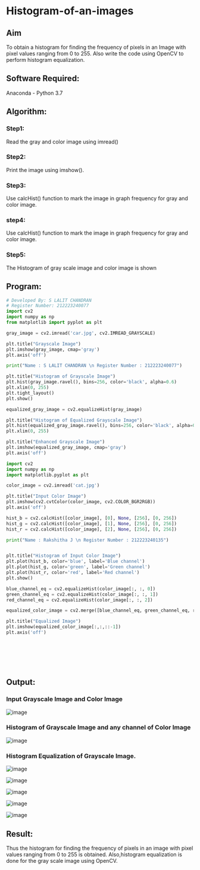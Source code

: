 # Histogram-of-an-images
## Aim
To obtain a histogram for finding the frequency of pixels in an Image with pixel values ranging from 0 to 255. Also write the code using OpenCV to perform histogram equalization.

## Software Required:
Anaconda - Python 3.7

## Algorithm:
### Step1:
Read the gray and color image using imread()

### Step2:
Print the image using imshow().



### Step3:
Use calcHist() function to mark the image in graph frequency for gray and color image.

### step4:
Use calcHist() function to mark the image in graph frequency for gray and color image.

### Step5:
The Histogram of gray scale image and color image is shown


## Program:
```python
# Developed By: S LALIT CHANDRAN
# Register Number: 212223240077
import cv2
import numpy as np
from matplotlib import pyplot as plt

gray_image = cv2.imread('car.jpg', cv2.IMREAD_GRAYSCALE)

plt.title("Grayscale Image")
plt.imshow(gray_image, cmap='gray')
plt.axis('off')

print("Name : S LALIT CHANDRAN \n Register Number : 212223240077")

plt.title("Histogram of Grayscale Image")
plt.hist(gray_image.ravel(), bins=256, color='black', alpha=0.6)
plt.xlim(0, 255)
plt.tight_layout()
plt.show()

equalized_gray_image = cv2.equalizeHist(gray_image)

plt.title("Histogram of Equalized Grayscale Image")
plt.hist(equalized_gray_image.ravel(), bins=256, color='black', alpha=0.6)
plt.xlim(0, 255)

plt.title("Enhanced Grayscale Image")
plt.imshow(equalized_gray_image, cmap='gray')
plt.axis('off')

import cv2
import numpy as np
import matplotlib.pyplot as plt

color_image = cv2.imread('cat.jpg')

plt.title("Input Color Image")
plt.imshow(cv2.cvtColor(color_image, cv2.COLOR_BGR2RGB))
plt.axis('off')

hist_b = cv2.calcHist([color_image], [0], None, [256], [0, 256])
hist_g = cv2.calcHist([color_image], [1], None, [256], [0, 256])
hist_r = cv2.calcHist([color_image], [2], None, [256], [0, 256])

print("Name : Rakshitha J \n Register Number : 212223240135")


plt.title("Histogram of Input Color Image")
plt.plot(hist_b, color='blue', label='Blue channel')
plt.plot(hist_g, color='green', label='Green channel')
plt.plot(hist_r, color='red', label='Red channel')
plt.show()

blue_channel_eq = cv2.equalizeHist(color_image[:, :, 0])
green_channel_eq = cv2.equalizeHist(color_image[:, :, 1])
red_channel_eq = cv2.equalizeHist(color_image[:, :, 2])

equalized_color_image = cv2.merge([blue_channel_eq, green_channel_eq, red_channel_eq])

plt.title("Equalized Image")
plt.imshow(equalized_color_image[:,:,::-1])
plt.axis('off')








```
## Output:
### Input Grayscale Image and Color Image
![image](https://github.com/user-attachments/assets/533e3385-cec9-4517-872f-cc241d7b8898)





### Histogram of Grayscale Image and any channel of Color Image

![image](https://github.com/user-attachments/assets/22b5d286-3b16-49ea-b917-cbcab51ffd18)


### Histogram Equalization of Grayscale Image.

![image](https://github.com/user-attachments/assets/c3e6243b-3f56-492b-9261-e171fb26baa2)

![image](https://github.com/user-attachments/assets/a9ecc662-1326-446d-a881-776bb86f5082)

![image](https://github.com/user-attachments/assets/9fc59139-98f3-4bbc-ba8c-53a94447591f)

![image](https://github.com/user-attachments/assets/75da697b-5327-42e2-8f06-834064eb3e3c)

![image](https://github.com/user-attachments/assets/7680389f-a4bb-4e25-ab20-118c3ab1aeb7)




## Result: 
Thus the histogram for finding the frequency of pixels in an image with pixel values ranging from 0 to 255 is obtained. Also,histogram equalization is done for the gray scale image using OpenCV.
